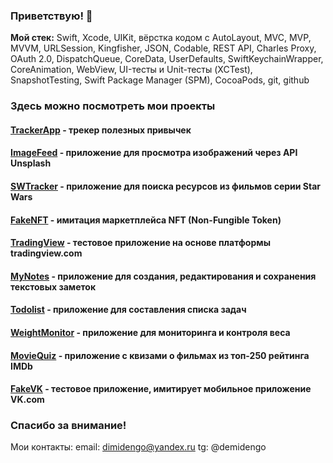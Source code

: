 ### Приветствую! 👋

**Мой стек:** Swift, Xcode, UIKit, вёрстка кодом с AutoLayout, MVC, MVP, MVVM, URLSession, Kingfisher, JSON, Codable, REST API, Charles Proxy, OAuth 2.0, DispatchQueue, CoreData, UserDefaults, SwiftKeychainWrapper, CoreAnimation, WebView, UI-тесты и Unit-тесты (XCTest), SnapshotTesting, Swift Package Manager (SPM), CocoaPods, git, github

### Здесь можно посмотреть мои проекты

#### [TrackerApp](https://github.com/demidengo/trackerapp) - трекер полезных привычек

#### [ImageFeed](https://github.com/demidengo/imagefeed) - приложение для просмотра изображений через API Unsplash

#### [SWTracker](https://github.com/DemidenGo/SWTracker) - приложение для поиска ресурсов из фильмов серии Star Wars

#### [FakeNFT](https://github.com/demidengo/fakenft) - имитация маркетплейса NFT (Non-Fungible Token)

#### [TradingView](https://github.com/DemidenGo/TradingView) - тестовое приложение на основе платформы tradingview.com

#### [MyNotes](https://github.com/DemidenGo/MyNotes) - приложение для создания, редактирования и сохранения текстовых заметок

#### [Todolist](https://github.com/demidengo/todolist) - приложение для составления списка задач

#### [WeightMonitor](https://github.com/DemidenGo/WeightMonitor) - приложение для мониторинга и контроля веса

#### [MovieQuiz](https://github.com/demidengo/moviequiz-ios) - приложение с квизами о фильмах из топ-250 рейтинга IMDb

#### [FakeVK](https://github.com/DemidenGo/netology-ios-homeworks) - тестовое приложение, имитирует мобильное приложение VK.com

### Спасибо за внимание!

Мои контакты: 
email: dimidengo@yandex.ru 
tg: @demidengo
